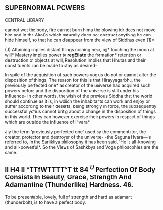## **SUPERNORMAL POWERS**

CENTRAL LIBRARY

cannot wet the body, fire cannot burn hima the blowing idr docs not move him and in the Aka£a which naturally does not obstruct anything he can hide himself, so that he can disappear from the view of Siddhas even (1)\*

(J) Attaining implies distant things coining near, ojj\* touching the moon at will\* Mastery implies power to **regEilate** the formation\* retention or destruction of objects at will, Resolution implies that Hhutas and their constituents can be made to stay as desired-

In spile of the acquisition of such powers yogius do not or cannot alter the disposition of things. The reason for this is that Hirayyagarbhu, the previously perfected one\* as creator of the universe had acquired such powers before and the disposition of the universe is still under his influence- In other words, the wish of the previous Siddha that the world should continue as it is, in wdiich the inhabitants can work and enjoy or suffer according to their deserts, being strongly in force, the subsequently successful yc^ius cannot britig about a change in the disposition of things in this world. They can however exercise iheir powers in respect of things which are outside the influence of I^vara\*

Jiy the term 'previously perfected one' used by the commentator, the creator, protector and destroyer of the universe- -the Saguna Hvara—is referred to, In the Sariikliya philosophy it has been said, 'He is all-knowing and all-powerful\*. So the Views of Sashkbya and Voga philosophies are the same.

## II H4 II ^TTfWTTTT^T **tt** 84 *<sup>U</sup>* Perfection **Of Body Consists In Beauty, Grace, Strength And Adamantine (Thunderlike) Hardness. 46.**

To be presentable, lovely, full of strength and hard as adamant (thunderbolt), is to have a perfect body.